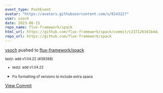 ```yaml
---
event_type: PushEvent
avatar: "https://avatars.githubusercontent.com/u/814322?"
user: vsoch
date: 2023-06-15
repo_name: flux-framework/spack
html_url: https://github.com/flux-framework/spack/commit/c2371263d1b4da3661b4882bfe013e1ccd9d58dc
repo_url: https://github.com/flux-framework/spack
---
```


<a href='https://github.com/vsoch' target='_blank'>vsoch</a> pushed to <a href='https://github.com/flux-framework/spack' target='_blank'>flux-framework/spack</a>

<small>lastz: add v1.04.22 (#38388)

* lastz: add v1.04.22

* Fix formatting of versions to include extra space</small>

<a href='https://github.com/flux-framework/spack/commit/c2371263d1b4da3661b4882bfe013e1ccd9d58dc' target='_blank'>View Commit</a>